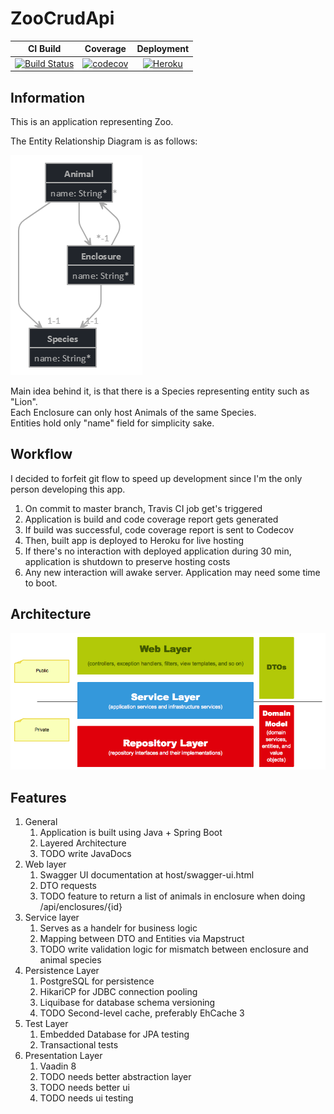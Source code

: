 # ZooCrudApi

| CI Build           | Coverage           | Deployment           |
|:-------------:|:-------------:|:-------------:|
[![Build Status](https://travis-ci.org/capybaracreations/ZooCrudApi.svg?branch=master)](https://travis-ci.org/capybaracreations/ZooCrudApi) | [![codecov](https://codecov.io/gh/capybaracreations/ZooCrudApi/branch/master/graph/badge.svg)](https://codecov.io/gh/capybaracreations/ZooCrudApi/branch/master) | [![Heroku](http://heroku-badge.herokuapp.com/?app=zoo-crud-api&style=flat&svg=1&root=health)](https://zoo-crud-api.herokuapp.com/) | 

## Information
This is an application representing Zoo.

The Entity Relationship Diagram is as follows:

![Entity Relationship Diagram](https://github.com/capybaracreations/ZooCrudApi/blob/master/documentation/ERD.png)

Main idea behind it, is that there is a Species representing entity such as "Lion".<br>
Each Enclosure can only host Animals of the same Species.<br>
Entities hold only "name" field for simplicity sake.

## Workflow
I decided to forfeit git flow to speed up development since I'm the only person developing this app.
1. On commit to master branch, Travis CI job get's triggered
2. Application is build and code coverage report gets generated
3. If build was successful, code coverage report is sent to Codecov
4. Then, built app is deployed to Heroku for live hosting
5. If there's no interaction with deployed application during 30 min, application is shutdown to preserve hosting costs
6. Any new interaction will awake server. Application may need some time to boot.

## Architecture
![Layered Architecture](https://github.com/capybaracreations/ZooCrudApi/blob/master/documentation/spring-web-app-architecture.png)

## Features
1. General
    1. Application is built using Java + Spring Boot
    2. Layered Architecture
    3. TODO write JavaDocs
2. Web layer
    1. Swagger UI documentation at host/swagger-ui.html
    2. DTO requests
    2. TODO feature to return a list of animals in enclosure when doing /api/enclosures/{id}
3. Service layer
    1. Serves as a handelr for business logic
    2. Mapping between DTO and Entities via Mapstruct
    3. TODO write validation logic for mismatch between enclosure and animal species
4. Persistence Layer
    1. PostgreSQL for persistence
    2. HikariCP for JDBC connection pooling
    3. Liquibase for database schema versioning
    4. TODO Second-level cache, preferably EhCache 3
5. Test Layer
    1. Embedded Database for JPA testing
    2. Transactional tests
6. Presentation Layer
    1. Vaadin 8
    2. TODO needs better abstraction layer
    3. TODO needs better ui
    4. TODO needs ui testing
